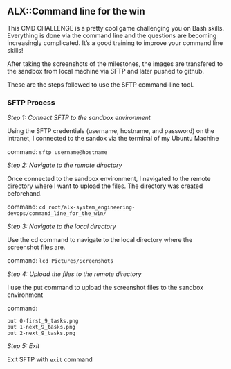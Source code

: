 ## ALX::Command line for the win

This CMD CHALLENGE is a pretty cool game challenging you on Bash skills. Everything is done via the command line and the questions are becoming increasingly complicated. It’s a good training to improve your command line skills!

After taking the screenshots of the milestones, the images are transfered to the sandbox from local machine via SFTP and later pushed to github. 

These are the steps followed to use the SFTP command-line tool. 

### SFTP Process

_Step 1: Connect SFTP to the sandbox environment_

Using the SFTP credentials (username, hostname, and password) on the intranet, I connected to the sandox via the terminal of my Ubuntu Machine

command: `sftp username@hostname`

_Step 2: Navigate to the remote directory_

Once connected to the sandbox environment, I navigated to the remote directory where I want to upload the files. The directory was created beforehand.

command: `cd root/alx-system_engineering-devops/command_line_for_the_win/`

_Step 3: Navigate to the local directory_

Use the cd command to navigate to the local directory where the screenshot files are.

command: `lcd Pictures/Screenshots`

_Step 4: Upload the files to the remote directory_

I use the put command to upload the screenshot files to the sandbox environment

command: 
```
put 0-first_9_tasks.png
put 1-next_9_tasks.png
put 2-next_9_tasks.png
```
_Step 5: Exit_

Exit SFTP with `exit` command
